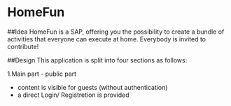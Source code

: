 # HomeFun

##Idea
HomeFun is a SAP, offering you the possibility to create a bundle of activities that everyone can execute at home. Everybody is invited to contribute!

##Design 
This application is split into four sections as follows:

1.Main part - public part
  * content is visible for guests (without authentication)
  * a direct Login/ Registretion is provided
